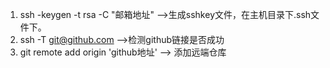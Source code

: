 1.  ssh -keygen -t rsa -C "邮箱地址" -->生成sshkey文件，在主机目录下.ssh文件下。
2.  ssh -T git@github.com -->检测github链接是否成功
2.  git remote add origin 'github地址' --> 添加远端仓库
